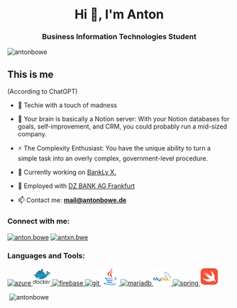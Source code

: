 <h1 align="center">Hi 👋, I'm Anton</h1>
<h3 align="center">Business Information Technologies Student</h3>

<p align="left"> <img src="https://komarev.com/ghpvc/?username=antonbowe&label=Profile%20views&color=0e75b6&style=flat" alt="antonbowe" /> </p>

## This is me
(According to ChatGPT)
- 🤩 Techie with a touch of madness
- 🧠 Your brain is basically a Notion server: With your Notion databases for goals, self-improvement, and CRM, you could probably run a mid-sized company.
- ⚡ The Complexity Enthusiast: You have the unique ability to turn a simple task into an overly complex, government-level procedure.

- 🔭 Currently working on [BankLy X.](https://github.com/de-bankly)
- 🤝 Employed with [DZ BANK AG Frankfurt](https://dzbank.de)

- 📫 Contact me: **mail@antonbowe.de**

<h3 align="left">Connect with me:</h3>
<p align="left">
<a href="https://linkedin.com/in/anton.bowe" target="blank"><img align="center" src="https://raw.githubusercontent.com/rahuldkjain/github-profile-readme-generator/master/src/images/icons/Social/linked-in-alt.svg" alt="anton.bowe" height="30" width="40" /></a>
<a href="https://instagram.com/antxn.bwe" target="blank"><img align="center" src="https://raw.githubusercontent.com/rahuldkjain/github-profile-readme-generator/master/src/images/icons/Social/instagram.svg" alt="antxn.bwe" height="30" width="40" /></a>
</p>

<h3 align="left">Languages and Tools:</h3>
<p align="left"> <a href="https://azure.microsoft.com/en-in/" target="_blank" rel="noreferrer"> <img src="https://www.vectorlogo.zone/logos/microsoft_azure/microsoft_azure-icon.svg" alt="azure" width="40" height="40"/> </a> <a href="https://www.docker.com/" target="_blank" rel="noreferrer"> <img src="https://raw.githubusercontent.com/devicons/devicon/master/icons/docker/docker-original-wordmark.svg" alt="docker" width="40" height="40"/> </a> <a href="https://firebase.google.com/" target="_blank" rel="noreferrer"> <img src="https://www.vectorlogo.zone/logos/firebase/firebase-icon.svg" alt="firebase" width="40" height="40"/> </a> <a href="https://git-scm.com/" target="_blank" rel="noreferrer"> <img src="https://www.vectorlogo.zone/logos/git-scm/git-scm-icon.svg" alt="git" width="40" height="40"/> </a> <a href="https://www.java.com" target="_blank" rel="noreferrer"> <img src="https://raw.githubusercontent.com/devicons/devicon/master/icons/java/java-original.svg" alt="java" width="40" height="40"/> </a> <a href="https://mariadb.org/" target="_blank" rel="noreferrer"> <img src="https://www.vectorlogo.zone/logos/mariadb/mariadb-icon.svg" alt="mariadb" width="40" height="40"/> </a> <a href="https://www.mysql.com/" target="_blank" rel="noreferrer"> <img src="https://raw.githubusercontent.com/devicons/devicon/master/icons/mysql/mysql-original-wordmark.svg" alt="mysql" width="40" height="40"/> </a> <a href="https://spring.io/" target="_blank" rel="noreferrer"> <img src="https://www.vectorlogo.zone/logos/springio/springio-icon.svg" alt="spring" width="40" height="40"/> </a> <a href="https://developer.apple.com/swift/" target="_blank" rel="noreferrer"> <img src="https://raw.githubusercontent.com/devicons/devicon/master/icons/swift/swift-original.svg" alt="swift" width="40" height="40"/> </a> </p>

<p>&nbsp;<img align="center" src="https://github-readme-stats.vercel.app/api?username=antonbowe&show_icons=true&locale=en" alt="antonbowe" /></p>

